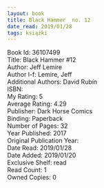 ```yaml
---
layout: book
title: Black Hammer  no. 12
date_read: 2019/01/28
tags: książki
---
```


Book Id: 36107499<br />
Title: Black Hammer #12<br />
Author: Jeff Lemire<br />
Author l-f: Lemire, Jeff<br />
Additional Authors: David Rubín<br />
ISBN: <br />
My Rating: 5<br />
Average Rating: 4.29<br />
Publisher: Dark Horse Comics<br />
Binding: Paperback<br />
Number of Pages: 32<br />
Year Published: 2017<br />
Original Publication Year: <br />
Date Read: 2019/01/28<br />
Date Added: 2019/01/20<br />
Exclusive Shelf: read<br />
Read Count: 1<br />
Owned Copies: 0<br />



